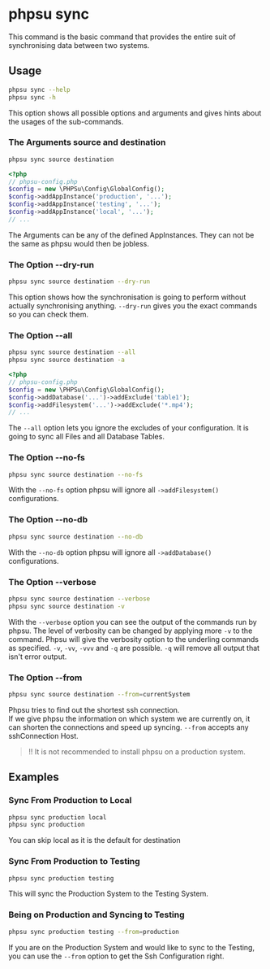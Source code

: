 # phpsu sync

This command is the basic command that provides the entire suit of synchronising data between two systems.

## Usage

```bash
phpsu sync --help
phpsu sync -h
```  

This option shows all possible options and arguments and gives hints about the usages of the sub-commands.

### The Arguments source and destination

```bash
phpsu sync source destination
```

```php
<?php
// phpsu-config.php
$config = new \PHPSu\Config\GlobalConfig();
$config->addAppInstance('production', '...');
$config->addAppInstance('testing', '...');
$config->addAppInstance('local', '...');
// ...
```

The Arguments can be any of the defined AppInstances. 
They can not be the same as phpsu would then be jobless.

### The Option --dry-run

```bash
phpsu sync source destination --dry-run 
``` 

This option shows how the synchronisation is going to perform without actually synchronising anything.
`--dry-run` gives you the exact commands so you can check them.

### The Option --all

```bash
phpsu sync source destination --all
phpsu sync source destination -a
``` 

```php
<?php
// phpsu-config.php
$config = new \PHPSu\Config\GlobalConfig();
$config->addDatabase('...')->addExclude('table1');
$config->addFilesystem('...')->addExclude('*.mp4');
// ...
```

The `--all` option lets you ignore the excludes of your configuration. 
It is going to sync all Files and all Database Tables.


### The Option --no-fs

```bash
phpsu sync source destination --no-fs
``` 

With the `--no-fs` option phpsu will ignore all `->addFilesystem()` configurations.

### The Option --no-db

```bash
phpsu sync source destination --no-db
``` 

With the `--no-db` option phpsu will ignore all `->addDatabase()` configurations.

### The Option --verbose

```bash
phpsu sync source destination --verbose
phpsu sync source destination -v
``` 

With the `--verbose` option you can see the output of the commands run by phpsu.
The level of verbosity can be changed by applying more `-v` to the command.
Phpsu will give the verbosity option to the underling commands as specified.
`-v`, `-vv`, `-vvv` and `-q` are possible. `-q` will remove all output that isn't error output.

### The Option --from

```bash
phpsu sync source destination --from=currentSystem
``` 

Phpsu tries to find out the shortest ssh connection.  
If we give phpsu the information on which system we are currently on,
it can shorten the connections and speed up syncing.
``--from`` accepts any sshConnection Host.  
> !! It is not recommended to install phpsu on a production system.


## Examples

### Sync From Production to Local

```bash
phpsu sync production local
phpsu sync production
``` 

You can skip local as it is the default for destination

### Sync From Production to Testing

```bash
phpsu sync production testing
``` 

This will sync the Production System to the Testing System.

### Being on Production and Syncing to Testing

```bash
phpsu sync production testing --from=production
``` 

If you are on the Production System and would like to sync to the Testing,
you can use the ``--from`` option to get the Ssh Configuration right.  
